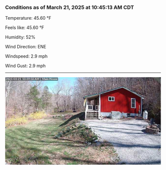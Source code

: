 ### Conditions as of March 21, 2025 at 10:45:13 AM CDT 

Temperature: 45.60 &deg;F

Feels like: 45.60 &deg;F

Humidity: 52%

Wind Direction: ENE

Windspeed: 2.9 mph

Wind Gust: 2.9 mph

---

<img src="./images/latest.jpeg"/>

